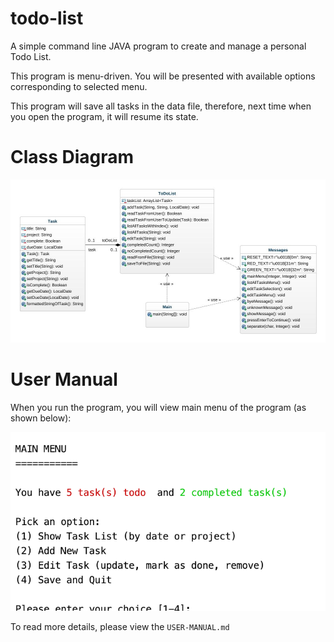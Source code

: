 # todo-list
A simple command line JAVA program to create and manage a personal Todo List. 

This program is menu-driven. You will be presented with available options corresponding to selected menu.

This program will save all tasks in the data file, therefore, next time when you open the program, it will resume its state.

# Class Diagram
![Class Diagram](ToDoList-class-diagram.jpeg)

# User Manual
When you run the program, you will view main menu of the program (as shown below):

![Main Menu](user-manual-img-01.PNG)

To read more details, please view the `USER-MANUAL.md`